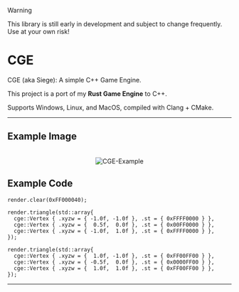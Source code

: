 > [!WARNING]
> This library is still early in development and subject to change frequently. Use at your own risk!

# CGE

CGE (aka Siege): A simple C++ Game Engine.

This project is a port of my **Rust Game Engine** to C++.

Supports Windows, Linux, and MacOS, compiled with Clang + CMake.

---

## Example Image

<p align="center">
  </br>
  <img alt="CGE-Example" src="https://github.com/SuperLuigiLinked/CGE/assets/65352263/4a251db0-8e54-4270-bce9-aa7a70259244">
</p>

## Example Code

```
render.clear(0xFF000040);

render.triangle(std::array{
  cge::Vertex { .xyzw = { -1.0f, -1.0f }, .st = { 0xFFFF0000 } },
  cge::Vertex { .xyzw = {  0.5f,  0.0f }, .st = { 0x00FF0000 } },
  cge::Vertex { .xyzw = { -1.0f,  1.0f }, .st = { 0xFFFF0000 } },
});

render.triangle(std::array{
  cge::Vertex { .xyzw = {  1.0f, -1.0f }, .st = { 0xFF00FF00 } },
  cge::Vertex { .xyzw = { -0.5f,  0.0f }, .st = { 0x0000FF00 } },
  cge::Vertex { .xyzw = {  1.0f,  1.0f }, .st = { 0xFF00FF00 } },
});
```

---
